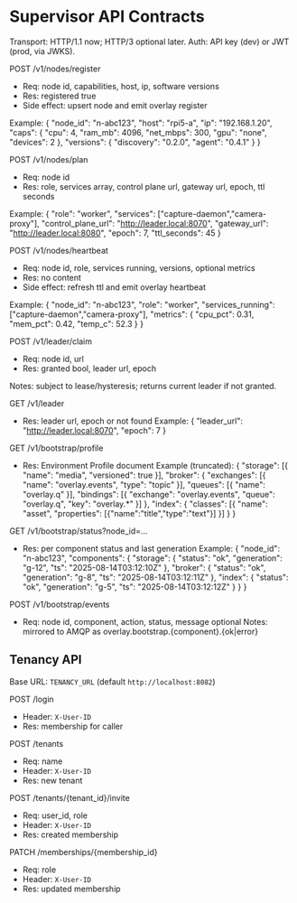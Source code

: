 # Supervisor API Contracts

Transport: HTTP/1.1 now; HTTP/3 optional later.
Auth: API key (dev) or JWT (prod, via JWKS).

POST /v1/nodes/register
- Req: node id, capabilities, host, ip, software versions
- Res: registered true
- Side effect: upsert node and emit overlay register

Example:
{
  "node_id": "n-abc123",
  "host": "rpi5-a",
  "ip": "192.168.1.20",
  "caps": { "cpu": 4, "ram_mb": 4096, "net_mbps": 300, "gpu": "none", "devices": 2 },
  "versions": { "discovery": "0.2.0", "agent": "0.4.1" }
}

POST /v1/nodes/plan
- Req: node id
- Res: role, services array, control plane url, gateway url, epoch, ttl seconds

Example:
{
  "role": "worker",
  "services": ["capture-daemon","camera-proxy"],
  "control_plane_url": "http://leader.local:8070",
  "gateway_url": "http://leader.local:8080",
  "epoch": 7,
  "ttl_seconds": 45
}

POST /v1/nodes/heartbeat
- Req: node id, role, services running, versions, optional metrics
- Res: no content
- Side effect: refresh ttl and emit overlay heartbeat

Example:
{
  "node_id": "n-abc123",
  "role": "worker",
  "services_running": ["capture-daemon","camera-proxy"],
  "metrics": { "cpu_pct": 0.31, "mem_pct": 0.42, "temp_c": 52.3 }
}

POST /v1/leader/claim
- Req: node id, url
- Res: granted bool, leader url, epoch

Notes: subject to lease/hysteresis; returns current leader if not granted.

GET  /v1/leader
- Res: leader url, epoch or not found
Example:
{ "leader_url": "http://leader.local:8070", "epoch": 7 }

GET  /v1/bootstrap/profile
- Res: Environment Profile document
Example (truncated):
{
  "storage": [{ "name": "media", "versioned": true }],
  "broker": {
    "exchanges": [{ "name": "overlay.events", "type": "topic" }],
    "queues": [{ "name": "overlay.q" }],
    "bindings": [{ "exchange": "overlay.events", "queue": "overlay.q", "key": "overlay.*" }]
  },
  "index": { "classes": [{ "name": "asset", "properties": [{"name":"title","type":"text"}] }] }
}

GET  /v1/bootstrap/status?node_id=…
- Res: per component status and last generation
Example:
{
  "node_id": "n-abc123",
  "components": {
    "storage": { "status": "ok", "generation": "g-12", "ts": "2025-08-14T03:12:10Z" },
    "broker":  { "status": "ok", "generation": "g-8",  "ts": "2025-08-14T03:12:11Z" },
    "index":   { "status": "ok", "generation": "g-5",  "ts": "2025-08-14T03:12:12Z" }
  }
}

POST /v1/bootstrap/events
- Req: node id, component, action, status, message optional
Notes: mirrored to AMQP as overlay.bootstrap.{component}.{ok|error}

## Tenancy API

Base URL: `TENANCY_URL` (default `http://localhost:8082`)

POST /login
- Header: `X-User-ID`
- Res: membership for caller

POST /tenants
- Req: name
- Header: `X-User-ID`
- Res: new tenant

POST /tenants/{tenant_id}/invite
- Req: user_id, role
- Header: `X-User-ID`
- Res: created membership

PATCH /memberships/{membership_id}
- Req: role
- Header: `X-User-ID`
- Res: updated membership
